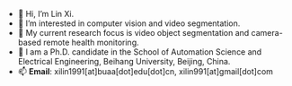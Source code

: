 - 👋 Hi, I’m Lin Xi.
- 👀 I’m interested in computer vision and video segmentation.
- 🌱 My current research focus is video object segmentation and camera-based remote health monitoring.
- 💞️ I am a Ph.D. candidate in the School of Automation Science and Electrical Engineering, Beihang University, Beijing, China.
- 📫 **Email**: xilin1991[at]buaa[dot]edu[dot]cn, xilin991[at]gmail[dot]com

<!---
xilin1991/xilin1991 is a ✨ special ✨ repository because its `README.md` (this file) appears on your GitHub profile.
You can click the Preview link to take a look at your changes.
--->
